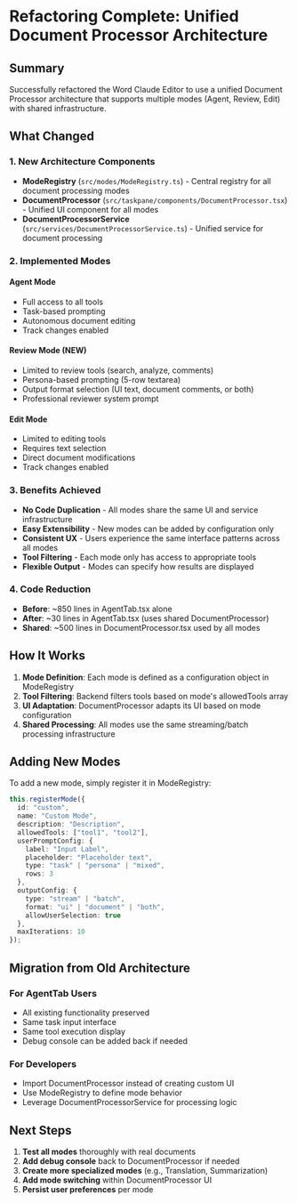 # Refactoring Complete: Unified Document Processor Architecture

## Summary
Successfully refactored the Word Claude Editor to use a unified Document Processor architecture that supports multiple modes (Agent, Review, Edit) with shared infrastructure.

## What Changed

### 1. New Architecture Components
- **ModeRegistry** (`src/modes/ModeRegistry.ts`) - Central registry for all document processing modes
- **DocumentProcessor** (`src/taskpane/components/DocumentProcessor.tsx`) - Unified UI component for all modes
- **DocumentProcessorService** (`src/services/DocumentProcessorService.ts`) - Unified service for document processing

### 2. Implemented Modes

#### Agent Mode
- Full access to all tools
- Task-based prompting
- Autonomous document editing
- Track changes enabled

#### Review Mode (NEW)
- Limited to review tools (search, analyze, comments)
- Persona-based prompting (5-row textarea)
- Output format selection (UI text, document comments, or both)
- Professional reviewer system prompt

#### Edit Mode
- Limited to editing tools
- Requires text selection
- Direct document modifications
- Track changes enabled

### 3. Benefits Achieved
- **No Code Duplication** - All modes share the same UI and service infrastructure
- **Easy Extensibility** - New modes can be added by configuration only
- **Consistent UX** - Users experience the same interface patterns across all modes
- **Tool Filtering** - Each mode only has access to appropriate tools
- **Flexible Output** - Modes can specify how results are displayed

### 4. Code Reduction
- **Before**: ~850 lines in AgentTab.tsx alone
- **After**: ~30 lines in AgentTab.tsx (uses shared DocumentProcessor)
- **Shared**: ~500 lines in DocumentProcessor.tsx used by all modes

## How It Works

1. **Mode Definition**: Each mode is defined as a configuration object in ModeRegistry
2. **Tool Filtering**: Backend filters tools based on mode's allowedTools array
3. **UI Adaptation**: DocumentProcessor adapts its UI based on mode configuration
4. **Shared Processing**: All modes use the same streaming/batch processing infrastructure

## Adding New Modes

To add a new mode, simply register it in ModeRegistry:

```typescript
this.registerMode({
  id: "custom",
  name: "Custom Mode",
  description: "Description",
  allowedTools: ["tool1", "tool2"],
  userPromptConfig: {
    label: "Input Label",
    placeholder: "Placeholder text",
    type: "task" | "persona" | "mixed",
    rows: 3
  },
  outputConfig: {
    type: "stream" | "batch",
    format: "ui" | "document" | "both",
    allowUserSelection: true
  },
  maxIterations: 10
});
```

## Migration from Old Architecture

### For AgentTab Users
- All existing functionality preserved
- Same task input interface
- Same tool execution display
- Debug console can be added back if needed

### For Developers
- Import DocumentProcessor instead of creating custom UI
- Use ModeRegistry to define mode behavior
- Leverage DocumentProcessorService for processing logic

## Next Steps

1. **Test all modes** thoroughly with real documents
2. **Add debug console** back to DocumentProcessor if needed
3. **Create more specialized modes** (e.g., Translation, Summarization)
4. **Add mode switching** within DocumentProcessor UI
5. **Persist user preferences** per mode